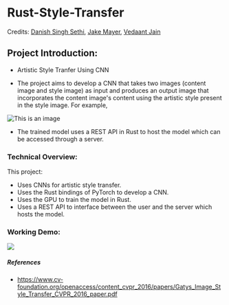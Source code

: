 # Rust-Style-Transfer

Credits: <a href="https://github.com/DSS3113">Danish Singh Sethi</a>, <a href="https://github.com/henopied">Jake Mayer</a>, <a href="https://github.com/ethvedbitdesjan">Vedaant Jain</a>

## Project Introduction: 

- Artistic Style Tranfer Using CNN

- The project aims to develop a CNN that takes two images (content image and style image) as input and produces an output image that incorporates the content image's content using the artistic style present in the style image. For example,

![This is an image](https://2.bp.blogspot.com/-kV4SKTFlWQk/WA6n82yFFJI/AAAAAAAABWY/9GcePSQZ7qcY95b7zVnCBR4ABWR7K2o4gCLcB/s1600/image04.png)

- The trained model uses a REST API in Rust to host the model which can be accessed through a server.

### Technical Overview:
This project:
- Uses CNNs for artistic style transfer.
- Uses the Rust bindings of PyTorch to develop a CNN.
- Uses the GPU to train the model in Rust.
- Uses a REST API to interface between the user and the server which hosts the model.

### Working Demo:
![](https://github.com/DSS3113/Rust-Style-Transfer/blob/main/Rust_CNN_AdobeExpress.gif)

##### References
- https://www.cv-foundation.org/openaccess/content_cvpr_2016/papers/Gatys_Image_Style_Transfer_CVPR_2016_paper.pdf
